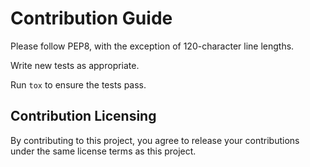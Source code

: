 # Contribution Guide

Please follow PEP8, with the exception of 120-character line lengths.

Write new tests as appropriate.

Run `tox` to ensure the tests pass.

## Contribution Licensing

By contributing to this project, you agree to release your contributions
under the same license terms as this project.
